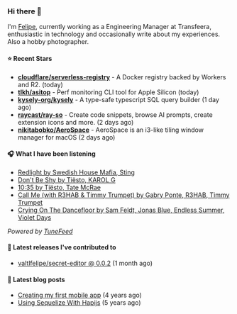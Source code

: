 ### Hi there 👋

I'm [Felipe](https://felipevm.com), currently working as a Engineering Manager at Transfeera, enthusiastic in technology and occasionally write about my experiences. Also a hobby photographer.

#### ⭐ Recent Stars
- **[cloudflare/serverless-registry](https://github.com/cloudflare/serverless-registry)** - A Docker registry backed by Workers and R2. (today)
- **[tlkh/asitop](https://github.com/tlkh/asitop)** - Perf monitoring CLI tool for Apple Silicon (today)
- **[kysely-org/kysely](https://github.com/kysely-org/kysely)** - A type-safe typescript SQL query builder (1 day ago)
- **[raycast/ray-so](https://github.com/raycast/ray-so)** - Create code snippets, browse AI prompts, create extension icons and more. (2 days ago)
- **[nikitabobko/AeroSpace](https://github.com/nikitabobko/AeroSpace)** - AeroSpace is an i3-like tiling window manager for macOS (2 days ago)

#### 🎧 What I have been listening
- [Redlight by Swedish House Mafia, Sting](https://open.spotify.com/track/3u1nqEA58OiuOj4norMbnO)
- [Don&#39;t Be Shy by Tiësto, KAROL G](https://open.spotify.com/track/0bI7K9Becu2dtXK1Q3cZNB)
- [10:35 by Tiësto, Tate McRae](https://open.spotify.com/track/6BePGk3eCan4FqaW2X8Qy3)
- [Call Me (with R3HAB &amp; Timmy Trumpet) by Gabry Ponte, R3HAB, Timmy Trumpet](https://open.spotify.com/track/1dt220OBbkTsYz1NLVKIaw)
- [Crying On The Dancefloor by Sam Feldt, Jonas Blue, Endless Summer, Violet Days](https://open.spotify.com/track/09rAJ1Q1NNJSaUKEW3X9P6)

_Powered by [TuneFeed](https://tunefeed.app?ref=valtlfelipe-gh-profile)_ 

#### 🚀 Latest releases I've contributed to


- [valtlfelipe/secret-editor @ 0.0.2](https://github.com/valtlfelipe/secret-editor/releases/tag/0.0.2) (1 month ago)

#### 📄 Latest blog posts
- [Creating my first mobile app](https://felipevm.com/posts/creating-my-first-mobile-app/) (4 years ago)
- [Using Sequelize With Hapijs](https://felipevm.com/posts/using-sequelize-with-hapijs/) (5 years ago)
